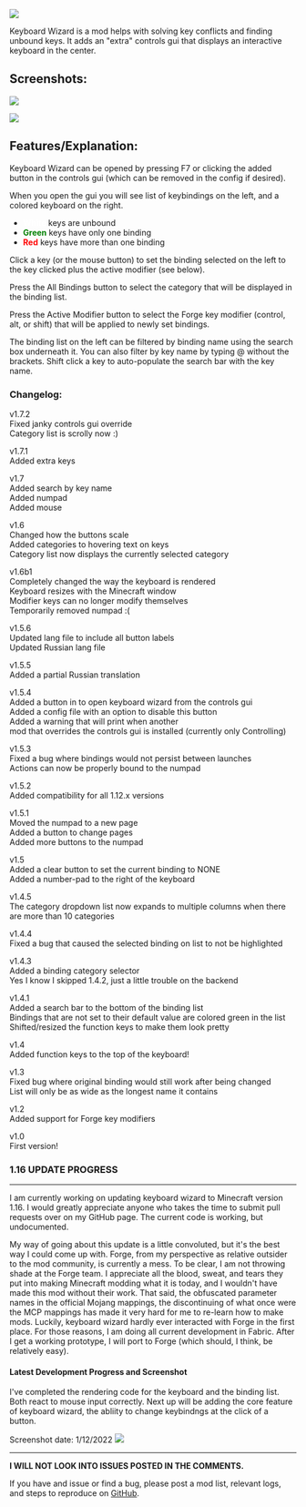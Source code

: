 ![](https://i.imgur.com/sqYwPkP.png)

Keyboard Wizard is a mod helps with solving key conflicts and finding unbound keys. It adds an "extra" controls gui that displays an interactive keyboard in the center.

## **Screenshots:**

![](https://i.imgur.com/pHIQ7ie.png)

![](https://i.imgur.com/nvERCtZ.png)

## **Features/Explanation:**

Keyboard Wizard can be opened by pressing F7 or clicking the added button in the controls gui (which can be removed in the config if desired).

When you open the gui you will see list of keybindings on the left, and a colored keyboard on the right.

* <span style="color:white">**White**</span> keys are unbound
* <span style="color:green"> **Green**</span> keys have only one binding
* <span style="color:red">**Red**</span> keys have more than one binding

Click a key (or the mouse button) to set the binding selected on the left to the key clicked plus the active modifier (see below).

Press the All Bindings button to select the category that will be displayed in the binding list.

Press the Active Modifier button to select the Forge key modifier (control, alt, or shift) that will be applied to newly set bindings.

The binding list on the left can be filtered by binding name using the search box underneath it. You can also filter by key name by typing @ without the brackets. Shift click a key to auto-populate the search bar with the key name.

### Changelog:

v1.7.2  
Fixed janky controls gui override  
Category list is scrolly now :)

v1.7.1  
Added extra keys  
  
v1.7  
Added search by key name  
Added numpad  
Added mouse

v1.6  
Changed how the buttons scale  
Added categories to hovering text on keys  
Category list now displays the currently selected category

v1.6b1  
Completely changed the way the keyboard is rendered  
Keyboard resizes with the Minecraft window  
Modifier keys can no longer modify themselves  
Temporarily removed numpad :(

v1.5.6  
Updated lang file to include all button labels  
Updated Russian lang file

v1.5.5  
Added a partial Russian translation

v1.5.4  
Added a button in to open keyboard wizard from the controls gui  
Added a config file with an option to disable this button  
Added a warning that will print when another  
mod that overrides the controls gui is installed (currently only Controlling)

v1.5.3  
Fixed a bug where bindings would not persist between launches  
Actions can now be properly bound to the numpad

v1.5.2  
Added compatibility for all 1.12.x versions

v1.5.1  
Moved the numpad to a new page  
Added a button to change pages  
Added more buttons to the numpad

v1.5  
Added a clear button to set the current binding to NONE  
Added a number-pad to the right of the keyboard

v1.4.5  
The category dropdown list now expands to multiple columns when there are more than 10 categories

v1.4.4  
Fixed a bug that caused the selected binding on list to not be highlighted

v1.4.3  
Added a binding category selector  
Yes I know I skipped 1.4.2, just a little trouble on the backend

v1.4.1  
Added a search bar to the bottom of the binding list  
Bindings that are not set to their default value are colored green in the list  
Shifted/resized the function keys to make them look pretty

v1.4  
Added function keys to the top of the keyboard!

v1.3  
Fixed bug where original binding would still work after being changed  
List will only be as wide as the longest name it contains

v1.2  
Added support for Forge key modifiers

v1.0  
First version!

### **1.16 UPDATE PROGRESS**

* * *

I am currently working on updating keyboard wizard to Minecraft version 1.16. I would greatly appreciate anyone who takes the time to submit pull requests over on my GitHub page. The current code is working, but undocumented.

My way of going about this update is a little convoluted, but it's the best way I could come up with. Forge, from my perspective as relative outsider to the mod community, is currently a mess. To be clear, I am not throwing shade at the Forge team. I appreciate all the blood, sweat, and tears they put into making Minecraft modding what it is today, and I wouldn't have made this mod without their work. That said, the obfuscated parameter names in the official Mojang mappings, the discontinuing of what once were the MCP mappings has made it very hard for me to re-learn how to make mods. Luckily, keyboard wizard hardly ever interacted with Forge in the first place. For those reasons, I am doing all current development in Fabric. After I get a working prototype, I will port to Forge (which should, I think, be relatively easy).

#### **Latest Development Progress and Screenshot**

I've completed the rendering code for the keyboard and the binding list. Both react to mouse input correctly. Next up will be adding the core feature of keyboard wizard, the abliity to change keybindngs at the click of a button.

Screenshot date: 1/12/2022
![](https://i.imgur.com/M87XQso.png)  

* * *

**I WILL NOT LOOK INTO ISSUES POSTED IN THE COMMENTS.**

If you have and issue or find a bug, please post a mod list, relevant logs, and steps to reproduce on [GitHub](https://github.com/MrNerdy42/Keyboard-Wizard/issues).
